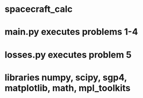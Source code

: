 # spacecraft_calc

# main.py executes problems 1-4
# losses.py executes problem 5

# libraries numpy, scipy, sgp4, matplotlib, math, mpl_toolkits
